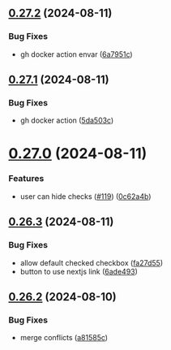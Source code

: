 ## [0.27.2](https://github.com/EddieHubCommunity/HealthCheck/compare/v0.27.1...v0.27.2) (2024-08-11)


### Bug Fixes

* gh docker action envar ([6a7951c](https://github.com/EddieHubCommunity/HealthCheck/commit/6a7951ca182f2c2dd7a551b6eca6a0447bb51bdd))



## [0.27.1](https://github.com/EddieHubCommunity/HealthCheck/compare/v0.27.0...v0.27.1) (2024-08-11)


### Bug Fixes

* gh docker action ([5da503c](https://github.com/EddieHubCommunity/HealthCheck/commit/5da503c5c5f18b4cc97070078043f78f6faf9dad))



# [0.27.0](https://github.com/EddieHubCommunity/HealthCheck/compare/v0.26.3...v0.27.0) (2024-08-11)


### Features

* user can hide checks ([#119](https://github.com/EddieHubCommunity/HealthCheck/issues/119)) ([0c62a4b](https://github.com/EddieHubCommunity/HealthCheck/commit/0c62a4b2f4f0ff98e7cf90e684f47ab8025c90d3))



## [0.26.3](https://github.com/EddieHubCommunity/HealthCheck/compare/v0.26.2...v0.26.3) (2024-08-11)


### Bug Fixes

* allow default checked checkbox ([fa27d55](https://github.com/EddieHubCommunity/HealthCheck/commit/fa27d55581d4048d63e516dd39867922fb233146))
* button to use nextjs link ([6ade493](https://github.com/EddieHubCommunity/HealthCheck/commit/6ade493cfc6c250c0204db70644e36e21416a8ae))



## [0.26.2](https://github.com/EddieHubCommunity/HealthCheck/compare/v0.26.1...v0.26.2) (2024-08-10)


### Bug Fixes

* merge conflicts ([a81585c](https://github.com/EddieHubCommunity/HealthCheck/commit/a81585cd7b3c127d6fb2310c71a847d4b03607b5))



